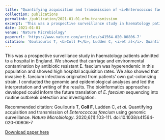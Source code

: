 ```yaml
---
title: "Quantifying acquisition and transmission of <i>Enterococcus faecium</i> using genomic surveillance"
collection: publications
permalink: /publication/2021-01-01-efm-transmission
excerpt: 'This was a prospective surveillance study in haematology patients admitted to a hospital in England. We showed that carriage and environmental contamination by antibiotic resistant E. faecium was hyperendemic in this population and showed high hospital acquisition rates. We also showed that invasive E. faecium infections originated from patients’ own gut-colonizing strain. I conducted the genomic and epidemiological analyses and led the interpretation and writing of the results. The bioinformatics approaches developed could inform the future translation of <i>E. faecium</i> sequencing into routine outbreak detection and investigation.'
date: 2021-01-01
venue: 'Nature Microbiology'
paperurl: 'https://www.nature.com/articles/s41564-020-00806-7'
citation: 'Gouliouris T, <b>Coll F</b>, Ludden C, <i>et al</i>. Quantifying acquisition and transmission of <i>Enterococcus faecium</i> using genomic surveillance. <i>Nature Microbiology</i>. 2020;6(1):103-111. doi:10.1038/s41564-020-00806-7'
---
```

This was a prospective surveillance study in haematology patients admitted to a hospital in England. We showed that carriage and environmental contamination by antibiotic resistant E. faecium was hyperendemic in this population and showed high hospital acquisition rates. We also showed that invasive E. faecium infections originated from patients’ own gut-colonizing strain. I conducted the genomic and epidemiological analyses and led the interpretation and writing of the results. The bioinformatics approaches developed could inform the future translation of <i>E. faecium</i> sequencing into routine outbreak detection and investigation.

Recommended citation: Gouliouris T, <b>Coll F</b>, Ludden C, <i>et al</i>. Quantifying acquisition and transmission of <i>Enterococcus faecium</i> using genomic surveillance. <i>Nature Microbiology</i>. 2020;6(1):103-111. doi:10.1038/s41564-020-00806-7

[Download paper here](http://francesccoll.github.io/files/s41564-020-00806-7.pdf)
